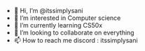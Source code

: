 - 👋 Hi, I’m @itssimplysani
- 👀 I’m interested in Computer science 
- 🌱 I’m currently learning CS50x
- 💞️ I’m looking to collaborate on everything 
- 📫 How to reach me discord : itssimplysani

<!---
itssimplysani/itssimplysani is a ✨ special ✨ repository because its `README.md` (this file) appears on your GitHub profile.
You can click the Preview link to take a look at your changes.
--->
